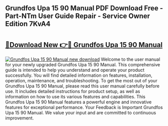 ## Grundfos Upa 15 90 Manual PDF Download Free - Part-NTm User Guide Repair - Service Owner Edition 7KvA4

# <h2><a href="http://cf16040.oget.top/?id=Grundfos+Upa+15+90+Manual">🔗Download New 👉🔴 Grundfos Upa 15 90 Manual</a></h2>

[![Grundfos Upa 15 90 Manual new download](https://i.imgur.com/5g1atiW.png)](http://cf16040.oget.top/?id=Grundfos+Upa+15+90+Manual)
Welcome to the user manual for your newly upgraded Grundfos Upa 15 90 Manual. This comprehensive guide is intended to help you understand and operate your product successfully. You will find detailed information on features, installation, operation, maintenance, and troubleshooting. To get the most out of your Grundfos Upa 15 90 Manual, please read this user manual carefully before use. It includes detailed instructions for product setup, as well as information on how to use its various features and capabilities. This Grundfos Upa 15 90 Manual features a powerful engine and innovative features for exceptional performance. Your Feedback is Important Grundfos Upa 15 90 Manual. We value your input and are committed to continuous improvement.
